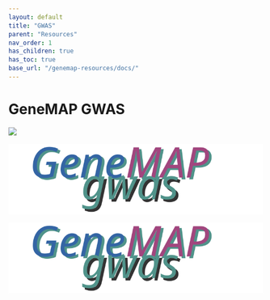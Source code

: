 ```yaml
---
layout: default
title: "GWAS"
parent: "Resources"
nav_order: 1
has_children: true
has_toc: true
base_url: "/genemap-resources/docs/"
---
```



# GeneMAP GWAS 

![]("assets/img/genemap-gwas.svg")

<p align="center"><img src="assets/img/genemap-gwas.svg"></p>

<span align="right"><img src="assets/img/genemap-gwas.svg"></span>
